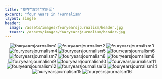 ```yaml
---
title: "我在“双非”学新闻"
excerpt: "four years in journalism"
layout: single
header:
  image: /assets/images/fouryearsjournalism/header.jpg
  teaser: /assets/images/fouryearsjournalism/header.jpg
---
```

<div style="text-align: center;">
  <img src="/assets/images/fouryearsjournalism/1.jpg" alt="fouryearsjournalism1">
  <img src="/assets/images/fouryearsjournalism/2.jpg" alt="fouryearsjournalism2">
  <img src="/assets/images/fouryearsjournalism/3.jpg" alt="fouryearsjournalism3">
  <img src="/assets/images/fouryearsjournalism/4.jpg" alt="fouryearsjournalism4">
  <img src="/assets/images/fouryearsjournalism/5.jpg" alt="fouryearsjournalism5">
  <img src="/assets/images/fouryearsjournalism/6.jpg" alt="fouryearsjournalism6">
  <img src="/assets/images/fouryearsjournalism/7.jpg" alt="fouryearsjournalism7">
  <img src="/assets/images/fouryearsjournalism/8.jpg" alt="fouryearsjournalism8">
  <img src="/assets/images/fouryearsjournalism/8.jpg" alt="fouryearsjournalism8">
  <img src="/assets/images/fouryearsjournalism/9.jpg" alt="fouryearsjournalism9">
  <img src="/assets/images/fouryearsjournalism/10.jpg" alt="fouryearsjournalism10">
  <img src="/assets/images/fouryearsjournalism/11.jpg" alt="fouryearsjournalism11">
  <img src="/assets/images/fouryearsjournalism/12.jpg" alt="fouryearsjournalism12">
  <img src="/assets/images/fouryearsjournalism/13.jpg" alt="fouryearsjournalism13">
  <img src="/assets/images/fouryearsjournalism/14.jpg" alt="fouryearsjournalism14">
  <img src="/assets/images/fouryearsjournalism/15.jpg" alt="fouryearsjournalism15">
  <img src="/assets/images/fouryearsjournalism/16.jpg" alt="fouryearsjournalism16">
</div>


